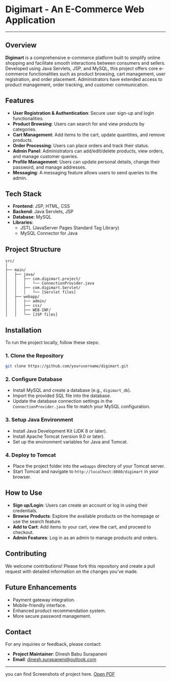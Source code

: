 
# **Digimart - An E-Commerce Web Application**

---

## **Overview**
**Digimart** is a comprehensive e-commerce platform built to simplify online shopping and facilitate smooth interactions between consumers and sellers. Developed using Java Servlets, JSP, and MySQL, this project offers core e-commerce functionalities such as product browsing, cart management, user registration, and order placement. Administrators have extended access to product management, order tracking, and customer communication.

## **Features**
- **User Registration & Authentication**: Secure user sign-up and login functionalities.
- **Product Browsing**: Users can search for and view products by categories.
- **Cart Management**: Add items to the cart, update quantities, and remove products.
- **Order Processing**: Users can place orders and track their status.
- **Admin Panel**: Administrators can add/edit/delete products, view orders, and manage customer queries.
- **Profile Management**: Users can update personal details, change their password, and manage addresses.
- **Messaging**: A messaging feature allows users to send queries to the admin.

## **Tech Stack**
- **Frontend**: JSP, HTML, CSS
- **Backend**: Java Servlets, JSP
- **Database**: MySQL
- **Libraries**:
  - JSTL (JavaServer Pages Standard Tag Library)
  - MySQL Connector for Java

## **Project Structure**
```
src/
│
├── main/
│   ├── java/
│   │   ├── com.digimart.project/
│   │   │   └── ConnectionProvider.java
│   │   ├── com.digimart.Servlet/
│   │   │   └── [Servlet files]
│   ├── webapp/
│   │   ├── admin/
│   │   ├── css/
│   │   ├── WEB-INF/
│   │   └── [JSP files]
```

## **Installation**
To run the project locally, follow these steps:

### 1. **Clone the Repository**
```bash
git clone https://github.com/yourusername/digimart.git
```

### 2. **Configure Database**
- Install MySQL and create a database (e.g., `digimart_db`).
- Import the provided SQL file into the database.
- Update the database connection settings in the `ConnectionProvider.java` file to match your MySQL configuration.

### 3. **Setup Java Environment**
- Install Java Development Kit (JDK 8 or later).
- Install Apache Tomcat (version 9.0 or later).
- Set up the environment variables for Java and Tomcat.

### 4. **Deploy to Tomcat**
- Place the project folder into the `webapps` directory of your Tomcat server.
- Start Tomcat and navigate to `http://localhost:8080/digimart` in your browser.

## **How to Use**
- **Sign up/Login**: Users can create an account or log in using their credentials.
- **Browse Products**: Explore the available products on the homepage or use the search feature.
- **Add to Cart**: Add items to your cart, view the cart, and proceed to checkout.
- **Admin Features**: Log in as an admin to manage products and orders.

## **Contributing**
We welcome contributions! Please fork this repository and create a pull request with detailed information on the changes you've made.

## **Future Enhancements**
- Payment gateway integration.
- Mobile-friendly interface.
- Enhanced product recommendation system.
- More secure password management.


## **Contact**
For any inquiries or feedback, please contact:  
- **Project Maintainer**: Dinesh Babu Surapaneni 
- **Email**: dinesh.surapaneni@outlook.com
---

you can find Screenshots of project here.
[Open PDF](https://github.com/Dineshbabu290904/DigiMart/blob/master/Capstone%20Output.pdf)


